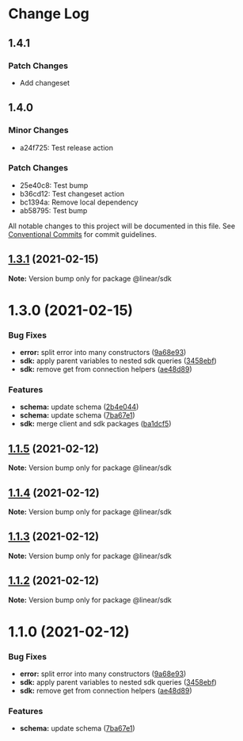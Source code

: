 # Change Log

## 1.4.1

### Patch Changes

- Add changeset

## 1.4.0

### Minor Changes

- a24f725: Test release action

### Patch Changes

- 25e40c8: Test bump
- b36cd12: Test changeset action
- bc1394a: Remove local dependency
- ab58795: Test bump

All notable changes to this project will be documented in this file.
See [Conventional Commits](https://conventionalcommits.org) for commit guidelines.

## [1.3.1](https://github.com/linear/linear/compare/v1.3.0...v1.3.1) (2021-02-15)

**Note:** Version bump only for package @linear/sdk

# 1.3.0 (2021-02-15)

### Bug Fixes

- **error:** split error into many constructors ([9a68e93](https://github.com/linear/linear/commit/9a68e93aeb8d2a41e91a054ca2648d788fc1583e))
- **sdk:** apply parent variables to nested sdk queries ([3458ebf](https://github.com/linear/linear/commit/3458ebf5cee10066bbe93f0af1d0fe718d971ac9))
- **sdk:** remove get from connection helpers ([ae48d89](https://github.com/linear/linear/commit/ae48d89e80be1fafe4a4d94022eb71a1b365ff4d))

### Features

- **schema:** update schema ([2b4e044](https://github.com/linear/linear/commit/2b4e0448bc8996c25cfa185ece6c5efe1ee20ca9))
- **schema:** update schema ([7ba67e1](https://github.com/linear/linear/commit/7ba67e16654623cc5b352a2dcf9d6df8758f0a15))
- **sdk:** merge client and sdk packages ([ba1dcf5](https://github.com/linear/linear/commit/ba1dcf5b93c719ab5676e73260744ef727a9dcdb))

## [1.1.5](https://github.com/linear/linear/compare/@linear/sdk@1.1.4...@linear/sdk@1.1.5) (2021-02-12)

**Note:** Version bump only for package @linear/sdk

## [1.1.4](https://github.com/linear/linear/compare/@linear/sdk@1.1.3...@linear/sdk@1.1.4) (2021-02-12)

**Note:** Version bump only for package @linear/sdk

## [1.1.3](https://github.com/linear/linear/compare/@linear/sdk@1.1.2...@linear/sdk@1.1.3) (2021-02-12)

**Note:** Version bump only for package @linear/sdk

## [1.1.2](https://github.com/linear/linear/compare/@linear/sdk@1.1.0...@linear/sdk@1.1.2) (2021-02-12)

**Note:** Version bump only for package @linear/sdk

# 1.1.0 (2021-02-12)

### Bug Fixes

- **error:** split error into many constructors ([9a68e93](https://github.com/linear/linear/commit/9a68e93aeb8d2a41e91a054ca2648d788fc1583e))
- **sdk:** apply parent variables to nested sdk queries ([3458ebf](https://github.com/linear/linear/commit/3458ebf5cee10066bbe93f0af1d0fe718d971ac9))
- **sdk:** remove get from connection helpers ([ae48d89](https://github.com/linear/linear/commit/ae48d89e80be1fafe4a4d94022eb71a1b365ff4d))

### Features

- **schema:** update schema ([7ba67e1](https://github.com/linear/linear/commit/7ba67e16654623cc5b352a2dcf9d6df8758f0a15))
